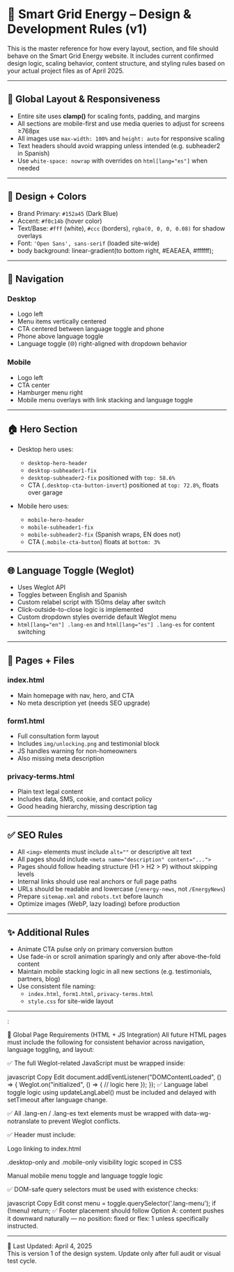 
# 🧱 Smart Grid Energy – Design & Development Rules (v1)

This is the master reference for how every layout, section, and file should behave on the Smart Grid Energy website. It includes current confirmed design logic, scaling behavior, content structure, and styling rules based on your actual project files as of April 2025.

---

## 📐 Global Layout & Responsiveness

- Entire site uses **clamp()** for scaling fonts, padding, and margins
- All sections are mobile-first and use media queries to adjust for screens ≥768px
- All images use `max-width: 100%` and `height: auto` for responsive scaling
- Text headers should avoid wrapping unless intended (e.g. subheader2 in Spanish)
- Use `white-space: nowrap` with overrides on `html[lang="es"]` when needed

---

## 🎨 Design + Colors

- Brand Primary: `#152a45` (Dark Blue)
- Accent: `#f0c14b` (hover color)
- Text/Base: `#fff` (white), `#ccc` (borders), `rgba(0, 0, 0, 0.08)` for shadow overlays
- Font: `'Open Sans', sans-serif` (loaded site-wide)
 - body background: linear-gradient(to bottom right, #EAEAEA, #ffffff);

---

## 🧭 Navigation

### Desktop
- Logo left
- Menu items vertically centered
- CTA centered between language toggle and phone
- Phone above language toggle
- Language toggle (🌐) right-aligned with dropdown behavior

### Mobile
- Logo left
- CTA center
- Hamburger menu right
- Mobile menu overlays with link stacking and language toggle

---

## 🏠 Hero Section

- Desktop hero uses:
  - `desktop-hero-header`
  - `desktop-subheader1-fix`
  - `desktop-subheader2-fix` positioned with `top: 58.6%`
  - CTA (`.desktop-cta-button-invert`) positioned at `top: 72.8%`, floats over garage

- Mobile hero uses:
  - `mobile-hero-header`
  - `mobile-subheader1-fix`
  - `mobile-subheader2-fix` (Spanish wraps, EN does not)
  - CTA (`.mobile-cta-button`) floats at `bottom: 3%`

---

## 🌐 Language Toggle (Weglot)

- Uses Weglot API
- Toggles between English and Spanish
- Custom relabel script with 150ms delay after switch
- Click-outside-to-close logic is implemented
- Custom dropdown styles override default Weglot menu
- `html[lang="en"] .lang-en` and `html[lang="es"] .lang-es` for content switching

---

## 🧾 Pages + Files

### index.html
- Main homepage with nav, hero, and CTA
- No meta description yet (needs SEO upgrade)

### form1.html
- Full consultation form layout
- Includes `img/unlocking.png` and testimonial block
- JS handles warning for non-homeowners
- Also missing meta description

### privacy-terms.html
- Plain text legal content
- Includes data, SMS, cookie, and contact policy
- Good heading hierarchy, missing description tag

---

## ✅ SEO Rules

- All `<img>` elements must include `alt=""` or descriptive alt text
- All pages should include `<meta name="description" content="...">`
- Pages should follow heading structure (H1 > H2 > P) without skipping levels
- Internal links should use real anchors or full page paths
- URLs should be readable and lowercase (`/energy-news`, not `/EnergyNews`)
- Prepare `sitemap.xml` and `robots.txt` before launch
- Optimize images (WebP, lazy loading) before production

---

## ✨ Additional Rules

- Animate CTA pulse only on primary conversion button
- Use fade-in or scroll animation sparingly and only after above-the-fold content
- Maintain mobile stacking logic in all new sections (e.g. testimonials, partners, blog)
- Use consistent file naming:
  - `index.html`, `form1.html`, `privacy-terms.html`
  - `style.css` for site-wide layout

---

:

🔐 Global Page Requirements (HTML + JS Integration)
All future HTML pages must include the following for consistent behavior across navigation, language toggling, and layout:

✅ The full Weglot-related JavaScript must be wrapped inside:

javascript
Copy
Edit
document.addEventListener("DOMContentLoaded", () => {
  Weglot.on("initialized", () => {
    // logic here
  });
});
✅ Language label toggle logic using updateLangLabel() must be included and delayed with setTimeout after language change.

✅ All .lang-en / .lang-es text elements must be wrapped with data-wg-notranslate to prevent Weglot conflicts.

✅ Header must include:

Logo linking to index.html

.desktop-only and .mobile-only visibility logic scoped in CSS

Manual mobile menu toggle and language toggle logic

✅ DOM-safe query selectors must be used with existence checks:

javascript
Copy
Edit
const menu = toggle.querySelector('.lang-menu');
if (!menu) return;
✅ Footer placement should follow Option A: content pushes it downward naturally — no position: fixed or flex: 1 unless specifically instructed.

---

📌 Last Updated: April 4, 2025  
This is version 1 of the design system. Update only after full audit or visual test cycle.
